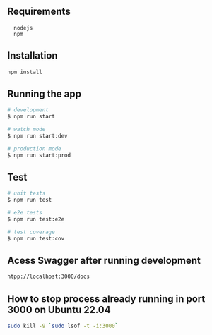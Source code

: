 ## Requirements

```
  nodejs
  npm
```

## Installation

```bash
npm install
```

## Running the app

```bash
# development
$ npm run start

# watch mode
$ npm run start:dev

# production mode
$ npm run start:prod
```

## Test

```bash
# unit tests
$ npm run test

# e2e tests
$ npm run test:e2e

# test coverage
$ npm run test:cov
```

## Acess Swagger after running development

```bash
htpp://localhost:3000/docs
```


## How to stop process already running in port 3000 on Ubuntu 22.04

```bash
sudo kill -9 `sudo lsof -t -i:3000`
```

